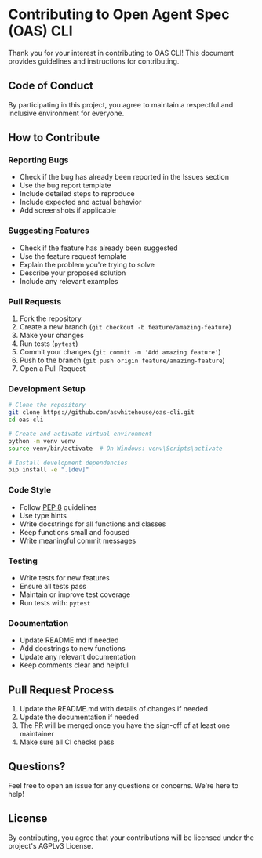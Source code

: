 # Contributing to Open Agent Spec (OAS) CLI

Thank you for your interest in contributing to OAS CLI! This document provides guidelines and instructions for contributing.

## Code of Conduct

By participating in this project, you agree to maintain a respectful and inclusive environment for everyone.

## How to Contribute

### Reporting Bugs

- Check if the bug has already been reported in the Issues section
- Use the bug report template
- Include detailed steps to reproduce
- Include expected and actual behavior
- Add screenshots if applicable

### Suggesting Features

- Check if the feature has already been suggested
- Use the feature request template
- Explain the problem you're trying to solve
- Describe your proposed solution
- Include any relevant examples

### Pull Requests

1. Fork the repository
2. Create a new branch (`git checkout -b feature/amazing-feature`)
3. Make your changes
4. Run tests (`pytest`)
5. Commit your changes (`git commit -m 'Add amazing feature'`)
6. Push to the branch (`git push origin feature/amazing-feature`)
7. Open a Pull Request

### Development Setup

```bash
# Clone the repository
git clone https://github.com/aswhitehouse/oas-cli.git
cd oas-cli

# Create and activate virtual environment
python -m venv venv
source venv/bin/activate  # On Windows: venv\Scripts\activate

# Install development dependencies
pip install -e ".[dev]"
```

### Code Style

- Follow [PEP 8](https://pep8.org/) guidelines
- Use type hints
- Write docstrings for all functions and classes
- Keep functions small and focused
- Write meaningful commit messages

### Testing

- Write tests for new features
- Ensure all tests pass
- Maintain or improve test coverage
- Run tests with: `pytest`

### Documentation

- Update README.md if needed
- Add docstrings to new functions
- Update any relevant documentation
- Keep comments clear and helpful

## Pull Request Process

1. Update the README.md with details of changes if needed
2. Update the documentation if needed
3. The PR will be merged once you have the sign-off of at least one maintainer
4. Make sure all CI checks pass

## Questions?

Feel free to open an issue for any questions or concerns. We're here to help!

## License

By contributing, you agree that your contributions will be licensed under the project's AGPLv3 License.
